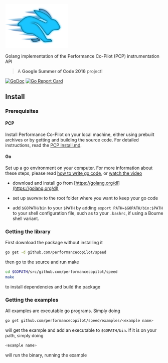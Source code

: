 ![Speed](images/speed.png)

Golang implementation of the Performance Co-Pilot (PCP) instrumentation API

> A **Google Summer of Code 2016** project!

[![GoDoc](https://godoc.org/github.com/performancecopilot/speed?status.svg)](https://godoc.org/github.com/performancecopilot/speed) [![Go Report Card](https://goreportcard.com/badge/github.com/performancecopilot/speed)](https://goreportcard.com/report/github.com/performancecopilot/speed)

## Install

### Prerequisites

#### PCP

Install Performance Co-Pilot on your local machine, either using prebuilt archives or by getting and building the source code. For detailed instructions, read the [PCP Install.md](https://github.com/performancecopilot/pcp/blob/master/INSTALL.md).

#### Go

Set up a go environment on your computer. For more information about these steps, please read [how to write go code](https://golang.org/doc/code.html), or [watch the video](https://www.youtube.com/watch?v=XCsL89YtqCs)

- download and install go from [https://golang.org/dl](https://golang.org/dl)

- set up `$GOPATH` to the root folder where you want to keep your go code

- add `$GOPATH/bin` to your `$PATH` by adding `export PATH=$GOPATH/bin:$PATH` to your shell configuration file, such as to your `.bashrc`, if using a Bourne shell variant.

### Getting the library

First download the package without installing it

```sh
go get -d github.com/performancecopilot/speed
```

then go to the source and run make

```sh
cd $GOPATH/src/github.com/performancecopilot/speed
make
```

to install dependencies and build the package

### Getting the examples

All examples are executable go programs. Simply doing

```sh
go get github.com/performancecopilot/speed/examples/<example name>
```

will get the example and add an executable to `$GOPATH/bin`. If it is on your path, simply doing

```sh
<example name>
```

will run the binary, running the example

